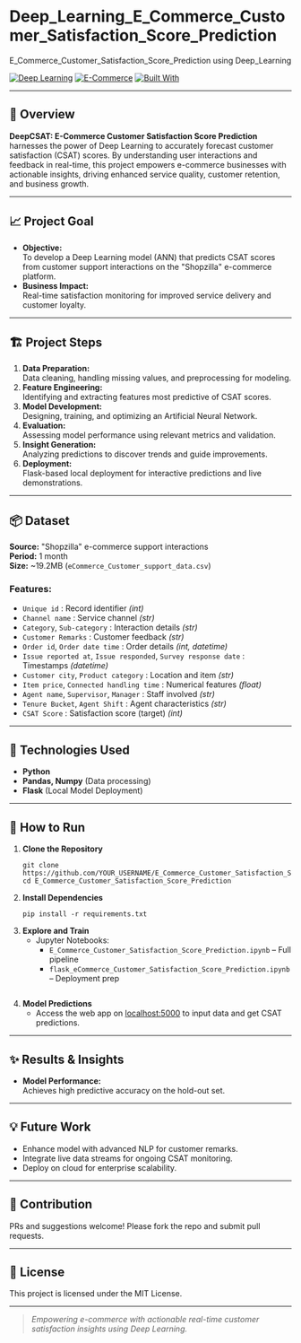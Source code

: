 # Deep_Learning_E_Commerce_Customer_Satisfaction_Score_Prediction
E_Commerce_Customer_Satisfaction_Score_Prediction using Deep_Learning

[![Deep Learning](https://img.shields.io/badge/Deep%20Learning-ANN-blue.svg)]()
[![E-Commerce](https://img.shields.io/badge/E--Commerce-CSAT-brightgreen.svg)]()
[![Built With](https://img.shields.io/badge/Built%20With-Python%20%7C%20Keras%20%7C%20Flask-orange)]()

---

## 🚀 Overview

**DeepCSAT: E-Commerce Customer Satisfaction Score Prediction** harnesses the power of Deep Learning to accurately forecast customer satisfaction (CSAT) scores. By understanding user interactions and feedback in real-time, this project empowers e-commerce businesses with actionable insights, driving enhanced service quality, customer retention, and business growth.

---

## 📈 Project Goal

- **Objective:**  
  To develop a Deep Learning model (ANN) that predicts CSAT scores from customer support interactions on the "Shopzilla" e-commerce platform.
- **Business Impact:**  
  Real-time satisfaction monitoring for improved service delivery and customer loyalty.

---

## 🏗️ Project Steps

1. **Data Preparation:**  
   Data cleaning, handling missing values, and preprocessing for modeling.
2. **Feature Engineering:**  
   Identifying and extracting features most predictive of CSAT scores.
3. **Model Development:**  
   Designing, training, and optimizing an Artificial Neural Network.
4. **Evaluation:**  
   Assessing model performance using relevant metrics and validation.
5. **Insight Generation:**  
   Analyzing predictions to discover trends and guide improvements.
6. **Deployment:**  
   Flask-based local deployment for interactive predictions and live demonstrations.

---

## 📦 Dataset

**Source:** "Shopzilla" e-commerce support interactions  
**Period:** 1 month  
**Size:** ~19.2MB (`eCommerce_Customer_support_data.csv`)

### **Features:**
- `Unique id` : Record identifier *(int)*
- `Channel name` : Service channel *(str)*
- `Category`, `Sub-category` : Interaction details *(str)*
- `Customer Remarks` : Customer feedback *(str)*
- `Order id`, `Order date time` : Order details *(int, datetime)*
- `Issue reported at`, `Issue responded`, `Survey response date` : Timestamps *(datetime)*
- `Customer city`, `Product category` : Location and item *(str)*
- `Item price`, `Connected handling time` : Numerical features *(float)*
- `Agent name`, `Supervisor`, `Manager` : Staff involved *(str)*
- `Tenure Bucket`, `Agent Shift` : Agent characteristics *(str)*
- `CSAT Score` : Satisfaction score (target) *(int)*

---

## 🧠 Technologies Used

- **Python**
- **Pandas, Numpy** (Data processing)
- **Flask** (Local Model Deployment)

---

## 🎯 How to Run

1. **Clone the Repository**
    ```
    git clone https://github.com/YOUR_USERNAME/E_Commerce_Customer_Satisfaction_Score_Prediction.git
    cd E_Commerce_Customer_Satisfaction_Score_Prediction
    ```
2. **Install Dependencies**
    ```
    pip install -r requirements.txt
    ```
3. **Explore and Train**
   - Jupyter Notebooks:  
     - `E_Commerce_Customer_Satisfaction_Score_Prediction.ipynb` – Full pipeline  
     - `flask_eCommerce_Customer_Satisfaction_Score_Prediction.ipynb` – Deployment prep
    ```
4. **Model Predictions**
    - Access the web app on [localhost:5000](http://localhost:5000) to input data and get CSAT predictions.
---

## ✨ Results & Insights

- **Model Performance:**  
  Achieves high predictive accuracy on the hold-out set.
---

## 💡 Future Work

- Enhance model with advanced NLP for customer remarks.
- Integrate live data streams for ongoing CSAT monitoring.
- Deploy on cloud for enterprise scalability.

---

## 🤝 Contribution

PRs and suggestions welcome! Please fork the repo and submit pull requests.

---

## 📝 License

This project is licensed under the MIT License.

---

> *Empowering e-commerce with actionable real-time customer satisfaction insights using Deep Learning.*

